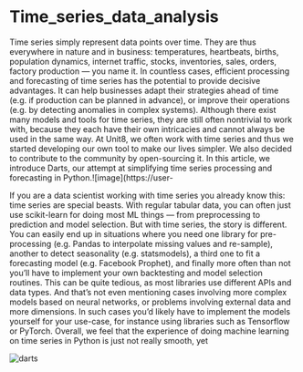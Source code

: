# Time_series_data_analysis

Time series simply represent data points over time. They are thus everywhere in nature and in business: temperatures, heartbeats, births, population dynamics, internet traffic, stocks, inventories, sales, orders, factory production — you name it. In countless cases, efficient processing and forecasting of time series has the potential to provide decisive advantages. It can help businesses adapt their strategies ahead of time (e.g. if production can be planned in advance), or improve their operations (e.g. by detecting anomalies in complex systems). Although there exist many models and tools for time series, they are still often nontrivial to work with, because they each have their own intricacies and cannot always be used in the same way. At Unit8, we often work with time series and thus we started developing our own tool to make our lives simpler. We also decided to contribute to the community by open-sourcing it. In this article, we introduce Darts, our attempt at simplifying time series processing and forecasting in Python.![image](https://user-

If you are a data scientist working with time series you already know this: time series are special beasts. With regular tabular data, you can often just use scikit-learn for doing most ML things — from preprocessing to prediction and model selection. But with time series, the story is different. You can easily end up in situations where you need one library for pre-processing (e.g. Pandas to interpolate missing values and re-sample), another to detect seasonality (e.g. statsmodels), a third one to fit a forecasting model (e.g. Facebook Prophet), and finally more often than not you’ll have to implement your own backtesting and model selection routines. This can be quite tedious, as most libraries use different APIs and data types. And that’s not even mentioning cases involving more complex models based on neural networks, or problems involving external data and more dimensions. In such cases you’d likely have to implement the models yourself for your use-case, for instance using libraries such as Tensorflow or PyTorch. Overall, we feel that the experience of doing machine learning on time series in Python is just not really smooth, yet



![darts](https://user-images.githubusercontent.com/59999074/140640355-b9a8a2ef-1cc1-4155-a71c-ae3e5fcdd3aa.PNG)

